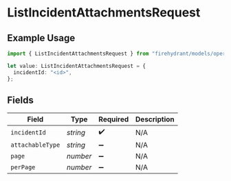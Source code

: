 # ListIncidentAttachmentsRequest

## Example Usage

```typescript
import { ListIncidentAttachmentsRequest } from "firehydrant/models/operations";

let value: ListIncidentAttachmentsRequest = {
  incidentId: "<id>",
};
```

## Fields

| Field              | Type               | Required           | Description        |
| ------------------ | ------------------ | ------------------ | ------------------ |
| `incidentId`       | *string*           | :heavy_check_mark: | N/A                |
| `attachableType`   | *string*           | :heavy_minus_sign: | N/A                |
| `page`             | *number*           | :heavy_minus_sign: | N/A                |
| `perPage`          | *number*           | :heavy_minus_sign: | N/A                |